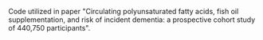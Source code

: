 Code utilized in paper "Circulating polyunsaturated fatty acids, fish oil supplementation, and risk of incident dementia: a prospective cohort study of 440,750 participants".
